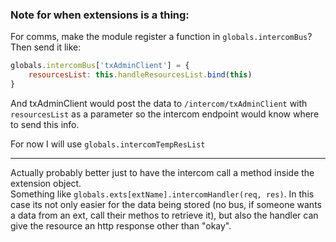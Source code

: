 ### Note for when extensions is a thing:
For comms, make the module register a function in `globals.intercomBus`? Then send it like:
```javascript
globals.intercomBus['txAdminClient'] = {
    resourcesList: this.handleResourcesList.bind(this)
}
```  
And txAdminClient would post the data to `/intercom/txAdminClient` with `resourcesList` as a parameter so the intercom endpoint would know where to send this info.  
  
For now I will use `globals.intercomTempResList`


-----

Actually probably better just to have the intercom call a method inside the extension object.  
Something like `globals.exts[extName].intercomHandler(req, res)`.
In this case its not only easier for the data being stored (no bus, if someone wants a data from an ext, call their methos to retrieve it), but also the handler can give the resource an http response other than "okay".
